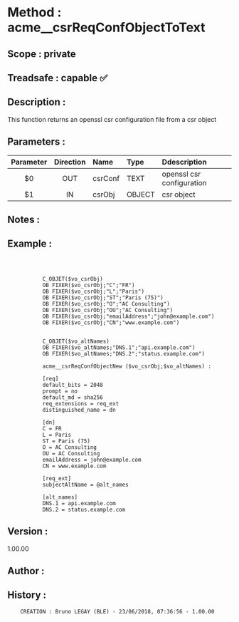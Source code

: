 ﻿# **Method :** acme__csrReqConfObjectToText## **Scope :** private## **Treadsafe :** capable ✅ ## **Description :** This function returns an openssl csr configuration file from a csr object## **Parameters :** | Parameter | Direction | Name | Type | Ddescription | |:----:|:----:|:----|:----|:----| | $0 | OUT | csrConf | TEXT | openssl csr configuration | | $1 | IN | csrObj | OBJECT | csr object | ## **Notes :** ## **Example :** ```                                 C_OBJET($vo_csrObj)           OB FIXER($vo_csrObj;"C";"FR")           OB FIXER($vo_csrObj;"L";"Paris")           OB FIXER($vo_csrObj;"ST";"Paris (75)")           OB FIXER($vo_csrObj;"O";"AC Consulting")           OB FIXER($vo_csrObj;"OU";"AC Consulting")           OB FIXER($vo_csrObj;"emailAddress";"john@example.com")           OB FIXER($vo_csrObj;"CN";"www.example.com")                                 C_OBJET($vo_altNames)           OB FIXER($vo_altNames;"DNS.1";"api.example.com")           OB FIXER($vo_altNames;"DNS.2";"status.example.com")                 acme__csrReqConfObjectNew ($vo_csrObj;$vo_altNames) :                      [req]           default_bits = 2048           prompt = no           default_md = sha256           req_extensions = req_ext           distinguished_name = dn                      [dn]           C = FR           L = Paris           ST = Paris (75)           O = AC Consulting           OU = AC Consulting           emailAddress = john@example.com           CN = www.example.com                      [req_ext]           subjectAltName = @alt_names                      [alt_names]           DNS.1 = api.example.com           DNS.2 = status.example.com```## **Version :** 1.00.00## **Author :** ## **History :**          CREATION : Bruno LEGAY (BLE) - 23/06/2018, 07:36:56 - 1.00.00
